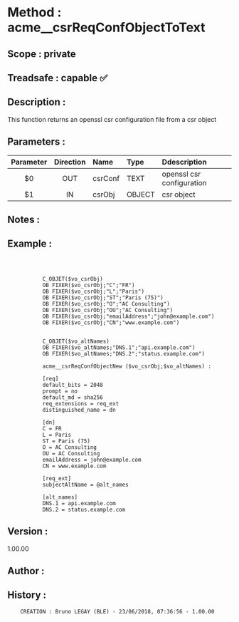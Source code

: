 ﻿# **Method :** acme__csrReqConfObjectToText## **Scope :** private## **Treadsafe :** capable ✅ ## **Description :** This function returns an openssl csr configuration file from a csr object## **Parameters :** | Parameter | Direction | Name | Type | Ddescription | |:----:|:----:|:----|:----|:----| | $0 | OUT | csrConf | TEXT | openssl csr configuration | | $1 | IN | csrObj | OBJECT | csr object | ## **Notes :** ## **Example :** ```                                 C_OBJET($vo_csrObj)           OB FIXER($vo_csrObj;"C";"FR")           OB FIXER($vo_csrObj;"L";"Paris")           OB FIXER($vo_csrObj;"ST";"Paris (75)")           OB FIXER($vo_csrObj;"O";"AC Consulting")           OB FIXER($vo_csrObj;"OU";"AC Consulting")           OB FIXER($vo_csrObj;"emailAddress";"john@example.com")           OB FIXER($vo_csrObj;"CN";"www.example.com")                                 C_OBJET($vo_altNames)           OB FIXER($vo_altNames;"DNS.1";"api.example.com")           OB FIXER($vo_altNames;"DNS.2";"status.example.com")                 acme__csrReqConfObjectNew ($vo_csrObj;$vo_altNames) :                      [req]           default_bits = 2048           prompt = no           default_md = sha256           req_extensions = req_ext           distinguished_name = dn                      [dn]           C = FR           L = Paris           ST = Paris (75)           O = AC Consulting           OU = AC Consulting           emailAddress = john@example.com           CN = www.example.com                      [req_ext]           subjectAltName = @alt_names                      [alt_names]           DNS.1 = api.example.com           DNS.2 = status.example.com```## **Version :** 1.00.00## **Author :** ## **History :**          CREATION : Bruno LEGAY (BLE) - 23/06/2018, 07:36:56 - 1.00.00
